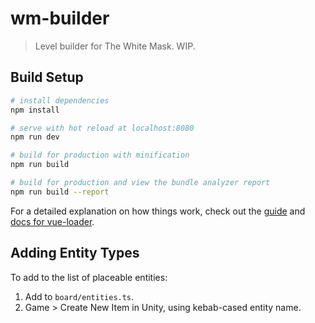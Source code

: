 # wm-builder

> Level builder for The White Mask. WIP.

## Build Setup

```bash
# install dependencies
npm install

# serve with hot reload at localhost:8080
npm run dev

# build for production with minification
npm run build

# build for production and view the bundle analyzer report
npm run build --report
```

For a detailed explanation on how things work, check out the [guide](http://vuejs-templates.github.io/webpack/) and [docs for vue-loader](http://vuejs.github.io/vue-loader).

## Adding Entity Types

To add to the list of placeable entities:

1.  Add to `board/entities.ts`.
1.  Game > Create New Item in Unity, using kebab-cased entity name.
